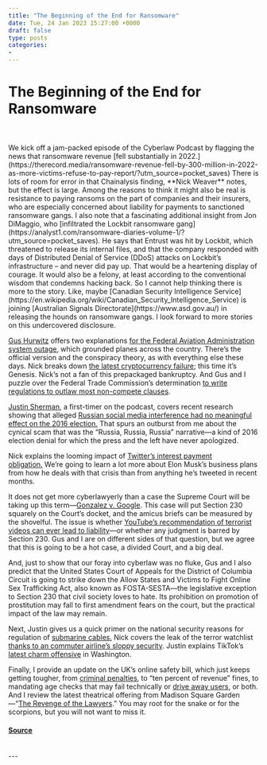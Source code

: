 ```yaml
---
title: "The Beginning of the End for Ransomware"
date: Tue, 24 Jan 2023 15:27:00 +0000
draft: false
type: posts
categories: 
- 
---
```

# The Beginning of the End for Ransomware

<br/>

<br/>
We kick off a jam-packed episode of the Cyberlaw Podcast by flagging the news that ransomware revenue [fell substantially in 2022.](https://therecord.media/ransomware-revenue-fell-by-300-million-in-2022-as-more-victims-refuse-to-pay-report/?utm_source=pocket_saves) There is lots of room for error in that Chainalysis finding, **Nick Weaver** notes, but the effect is large. Among the reasons to think it might also be real is resistance to paying ransoms on the part of companies and their insurers, who are especially concerned about liability for payments to sanctioned ransomware gangs. I also note that a fascinating additional insight from Jon DiMaggio, who [infiltrated the Lockbit ransomware gang](https://analyst1.com/ransomware-diaries-volume-1/?utm_source=pocket_saves). He says that Entrust was hit by Lockbit, which threatened to release its internal files, and that the company responded with days of Distributed Denial of Service (DDoS) attacks on Lockbit’s infrastructure – and never did pay up. That would be a heartening display of courage. It would also be a felony, at least according to the conventional wisdom that condemns hacking back. So I cannot help thinking there is more to the story. Like, maybe [Canadian Security Intelligence Service](https://en.wikipedia.org/wiki/Canadian_Security_Intelligence_Service) is joining [Australian Signals Directorate](https://www.asd.gov.au/) in releasing the hounds on ransomware gangs. I look forward to more stories on this undercovered disclosure.

[Gus Hurwitz](https://law.unl.edu/justin-gus-hurwitz/) offers two explanations [for the Federal Aviation Administration system outage](https://www.washingtonpost.com/transportation/2023/01/19/faa-notam-grounding/?utm_source=pocket_saves), which grounded planes across the country. There’s the official version and the conspiracy theory, as with everything else these days. Nick breaks down [the latest cryptocurrency failure](https://www.theguardian.com/business/2023/jan/20/crypto-lender-genesis-files-chapter-11-bankruptcy?utm_source=pocket_saves); this time it’s Genesis. Nick’s not a fan of this prepackaged bankruptcy. And Gus and I puzzle over the Federal Trade Commission’s determination [to write regulations to outlaw most non-compete clauses](https://www.reuters.com/business/finance/us-treasury-dept-says-has-identified-bitzlato-ltd-money-laundering-concern-2023-01-18/).

[Justin Sherman](https://www.atlanticcouncil.org/expert/justin-sherman/), a first-timer on the podcast, covers recent research showing that alleged [Russian social media interference had no meaningful effect on the 2016 election.](https://therecord.media/russian-interference-had-no-meaningful-effect-on-2016-election-result-study-finds/?utm_source=pocket_saves) That spurs an outburst from me about the cynical scam that was the “Russia, Russia, Russia” narrative—a kind of 2016 election denial for which the press and the left have never apologized.

Nick explains the looming impact of [Twitter’s interest payment obligation.](https://www.ft.com/content/25f67d89-2940-43b9-9a42-bfc34d262631?utm_source=pocket_saves) We’re going to learn a lot more about Elon Musk’s business plans from how he deals with that crisis than from anything he’s tweeted in recent months.

It does not get more cyberlawyerly than a case the Supreme Court will be taking up this term—[Gonzalez v. Google](https://www.cnn.com/2023/01/20/tech/meta-microsoft-google-supreme-court-tech-algorithms/?utm_source=pocket_saves). This case will put Section 230 squarely on the Court’s docket, and the amicus briefs can be measured by the shovelful. The issue is whether [YouTube’s recommendation of terrorist videos can ever lead to liability](https://www.nytimes.com/2023/01/19/technology/supreme-court-online-free-speech-social-media.html?utm_source=pocket_saves)—or whether any judgment is barred by Section 230. Gus and I are on different sides of that question, but we agree that this is going to be a hot case, a divided Court, and a big deal.

And, just to show that our foray into cyberlaw was no fluke, Gus and I also predict that the United States Court of Appeals for the District of Columbia Circuit is going to strike down the Allow States and Victims to Fight Online Sex Trafficking Act, also known as FOSTA-SESTA—the legislative exception to Section 230 that civil society loves to hate. Its prohibition on promotion of prostitution may fall to first amendment fears on the court, but the practical impact of the law may remain.

Next, Justin gives us a quick primer on the national security reasons for regulation of [submarine cables.](https://www.lawfareblog.com/cybersecurity-under-ocean-submarine-cables-and-us-national-security?utm_source=pocket_saves) Nick covers the leak of the terror watchlist [thanks to an commuter airline’s sloppy security](https://urldefense.com/v3/__https:/www.dailydot.com/debug/no-fly-list-us-tsa-unprotected-server-commuteair/?utm_source=pocket_saves__;!!ApXA7kLm!0KOXSIsce3RSJ4oJDXCs0TRIWiayWK3xEB0ulvPvoCB28-pC7sp_b2oUt4u74fBhHZCMenqEEj918ThjweLkdBY$). Justin explains TikTok’s [latest charm offensive](https://www.wsj.com/articles/tiktok-tries-to-win-allies-in-the-u-s-with-more-transparency-11673836560?mod=djemalertNEWS&utm_source=pocket_saves) in Washington.

Finally, I provide an update on the UK’s online safety bill, which just keeps getting tougher, from [criminal penalties](https://www.dailymail.co.uk/news/article-11527319/Social-media-bosses-face-jail-failing-protect-children-proposed-new-rules.html?utm_source=pocket_saves), to “ten percent of revenue” fines, to mandating age checks that may fail technically or [drive away users](https://www.ft.com/content/9909d944-2b18-4077-bd91-afff28a5a1e3?utm_source=pocket_saves), or both. And I review the latest theatrical offering from Madison Square Garden—“[The Revenge of the Lawyers](https://www.nytimes.com/2023/01/16/technology/madison-square-garden-ban-lawyers.html?utm_source=pocket_saves).” You may root for the snake or for the scorpions, but you will not want to miss it.

#### [Source](https://sites.libsyn.com/52286/the-beginning-of-the-end-for-ransomware)

<br/>
---
